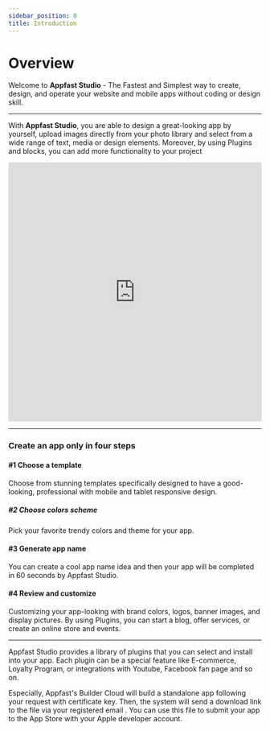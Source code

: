 ```yaml
---
sidebar_position: 0
title: Introduction
---
```


# Overview

Welcome to **Appfast Studio** - The Fastest and Simplest way to create, design, and operate your website and mobile apps without coding or design skill.

---

With **Appfast Studio**, you are able to design a great-looking app by yourself, upload images directly from your photo library and select from a wide range of text, media or design elements. Moreover, by using Plugins and blocks, you can add more functionality to your project

<iframe width="100%" height="515" src="https://www.youtube.com/embed/rX7rRlyqkC0" title="YouTube video player" frameborder="0" allow="accelerometer; autoplay; clipboard-write; encrypted-media; gyroscope; picture-in-picture" allowfullscreen></iframe>

---

### Create an app only in four steps

#### #1 Choose a template

Choose from stunning templates specifically designed to have a good-looking, professional with mobile and tablet responsive design.

##### #2 Choose colors scheme

Pick your favorite trendy colors and theme for your app.

#### #3 Generate app name

You can create a cool app name idea and then your app will be completed in 60 seconds by Appfast Studio.

#### #4 Review and customize

Customizing your app-looking with brand colors, logos, banner images, and display pictures. By using Plugins, you can start a blog, offer services, or create an online store and events.

---

Appfast Studio provides a library of plugins that you can select and install into your app. Each plugin can be a special feature like E-commerce, Loyalty Program, or integrations with Youtube, Facebook fan page and so on.

Especially, Appfast's Builder Cloud will build a standalone app following your request with certificate key. Then, the system will send a download link to the file via your registered email . You can use this file to submit your app to the App Store with your Apple developer account.
